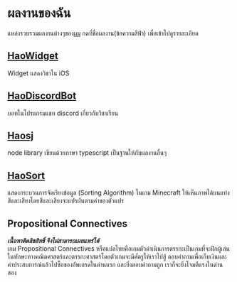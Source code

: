 # ผลงานของฉัน
แหล่งรวบรวมผลงานต่างๆของ[ผม](https://github.com/karnhao/karnhao) กดที่ชื่อผลงาน(ข้อความสีฟ้า) เพื่อเข้าไปดูรายละเอียด

## [HaoWidget](https://github.com/karnhao/HaoWidget)
Widget แสดงวิชาใน iOS

## [HaoDiscordBot](https://github.com/karnhao/HaoDiscordBot)
บอทในโปรแกรมแชท discord เกี่ยวกับวิชาเรียน

## [Haosj](https://github.com/karnhao/haosj)
node library เขียนด้วยภาษา typescript เป็นฐานให้กับผลงานอื่นๆ

## [HaoSort](https://dev.bukkit.org/projects/haosort)
แสดงกระบวนการจัดเรียงข้อมูล (Sorting Algorithm) ในเกม Minecraft ให้เห็นภาพได้บนแท่งสีและเสียงโดยสีและเสียงจะแปรผันตามค่าของตัวแปร

## Propositional Connectives
***เนื้อหาติดลิขสิทธิ์ จึงไม่สามารถเผยแพร่ได้***<br/>
เกม Propositional Connectives หรือแปลไทยคือเกมตัวดำเนินการตรรกะเป็นเกมที่จะฝึกผู้เล่นในทักษะทางคณิตศาสตร์และตรรกะศาสตร์โดยตัวเกมจะมีศัตรูให้เราไปสู้ ตอบคำถามเพื่อเก็บเงินและค่าประสบการณ์แล้วไปซื้อของอัพเกรดในด่านแรก และยิ่งตอบคำถามถูก เราก็จะยิ่งโจมตีแรงในด่านสอง
